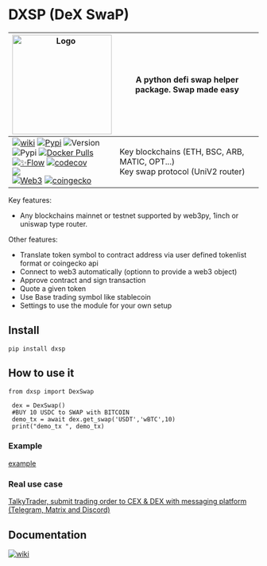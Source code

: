 # DXSP (DeX SwaP)

|<img width="200" alt="Logo" src="https://user-images.githubusercontent.com/8766259/231213427-63ea2752-13d5-4993-aee2-90671b57fc6e.png">  | A python defi swap helper package. Swap made easy |
| ------------- | ------------- |
|[![wiki](https://img.shields.io/badge/🪙🗿-wiki-0080ff)](https://bit.ly/talkytrader) [![Pypi](https://badgen.net/badge/icon/dxsp?icon=pypi&label)](https://pypi.org/project/dxsp/) ![Version](https://img.shields.io/pypi/v/dxsp)<br>  ![Pypi](https://img.shields.io/pypi/dm/dxsp) [![Docker Pulls](https://badgen.net/docker/pulls/mraniki/dxsp)](https://hub.docker.com/r/mraniki/dxsp)<br> [![✨Flow](https://github.com/mraniki/dxsp/actions/workflows/%E2%9C%A8Flow.yml/badge.svg)](https://github.com/mraniki/dxsp/actions/workflows/%E2%9C%A8Flow.yml) [![codecov](https://codecov.io/gh/mraniki/dxsp/branch/main/graph/badge.svg?token=39ED0ZA6IH)](https://codecov.io/gh/mraniki/dxsp) <br>![](https://healthchecks.io/badge/227be4cc-702a-4ac8-b37b-d3d5a3/UcTrNrys-2/dxsp.svg)<br>[![Web3](https://badgen.net/badge/icon/web3/black?icon=libraries&label)](https://github.com/ethereum/web3.py) [![coingecko](https://badgen.net/badge/icon/coingecko/black?icon=libraries&label)](https://github.com/coingecko)|Key blockchains (ETH, BSC, ARB, MATIC, OPT...)<br>Key swap protocol (UniV2 router)

Key features:

- Any blockchains mainnet or testnet supported by web3py, 1inch or uniswap type router.


Other features:

- Translate token symbol to contract address via user defined tokenlist format or coingecko api
- Connect to web3 automatically (optionn to provide a web3 object)
- Approve contract and sign transaction
- Quote a given token
- Use Base trading symbol like stablecoin
- Settings to use the module for your own setup

## Install

`pip install dxsp`

## How to use it

```
from dxsp import DexSwap

 dex = DexSwap()
 #BUY 10 USDC to SWAP with BITCOIN
 demo_tx = await dex.get_swap('USDT','wBTC',10)
 print("demo_tx ", demo_tx)
```

### Example

[example](https://github.com/mraniki/dxsp/blob/main/examples/example.py)


### Real use case

[TalkyTrader, submit trading order to CEX & DEX with messaging platform (Telegram, Matrix and Discord)](https://github.com/mraniki/tt)

## Documentation

[![wiki](https://img.shields.io/badge/🪙🗿-wiki-0080ff)](https://bit.ly/talkytrader)


